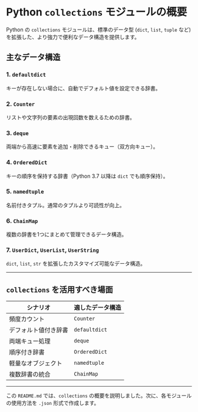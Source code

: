 # Python `collections` モジュールの概要

Python の `collections` モジュールは、標準のデータ型 (`dict`, `list`, `tuple` など) を拡張した、より強力で便利なデータ構造を提供します。

## **主なデータ構造**

### 1. `defaultdict`
キーが存在しない場合に、自動でデフォルト値を設定できる辞書。

### 2. `Counter`
リストや文字列の要素の出現回数を数えるための辞書。

### 3. `deque`
両端から高速に要素を追加・削除できるキュー（双方向キュー）。

### 4. `OrderedDict`
キーの順序を保持する辞書（Python 3.7 以降は `dict` でも順序保持）。

### 5. `namedtuple`
名前付きタプル。通常のタプルより可読性が向上。

### 6. `ChainMap`
複数の辞書を1つにまとめて管理できるデータ構造。

### 7. `UserDict`, `UserList`, `UserString`
`dict`, `list`, `str` を拡張したカスタマイズ可能なデータ構造。

---

## **`collections` を活用すべき場面**
| シナリオ | 適したデータ構造 |
|------|------|
| 頻度カウント | `Counter` |
| デフォルト値付き辞書 | `defaultdict` |
| 両端キュー処理 | `deque` |
| 順序付き辞書 | `OrderedDict` |
| 軽量なオブジェクト | `namedtuple` |
| 複数辞書の統合 | `ChainMap` |

---

この `README.md` では、`collections` の概要を説明しました。次に、各モジュールの使用方法を `.json` 形式で作成します。

